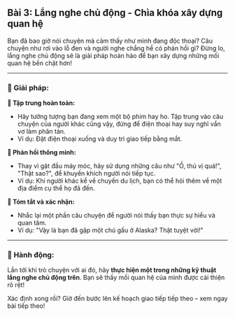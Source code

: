 ## Bài 3: Lắng nghe chủ động - Chìa khóa xây dựng quan hệ

Bạn đã bao giờ nói chuyện mà cảm thấy như mình đang độc thoại? Câu chuyện như rơi vào lỗ đen và người nghe chẳng hề có phản hồi gì? Đừng lo, lắng nghe chủ động sẽ là giải pháp hoàn hảo để bạn xây dựng những mối quan hệ bền chặt hơn!

---

### 📌 Giải pháp:

**🔹 Tập trung hoàn toàn:**
- Hãy tưởng tượng bạn đang xem một bộ phim hay ho. Tập trung vào câu chuyện của người khác cũng vậy, đừng để điện thoại hay suy nghĩ vẩn vơ làm phân tán.
- Ví dụ: Đặt điện thoại xuống và duy trì giao tiếp bằng mắt.

**🔹 Phản hồi thông minh:**
- Thay vì gật đầu máy móc, hãy sử dụng những câu như "Ồ, thú vị quá!", "Thật sao?", để khuyến khích người nói tiếp tục.
- Ví dụ: Khi người khác kể về chuyến du lịch, bạn có thể hỏi thêm về một địa điểm cụ thể họ đã đến.

**🔹 Tóm tắt và xác nhận:**
- Nhắc lại một phần câu chuyện để người nói thấy bạn thực sự hiểu và quan tâm.
- Ví dụ: "Vậy là bạn đã gặp một chú gấu ở Alaska? Thật tuyệt vời!"

---

### 🚀 Hành động:

Lần tới khi trò chuyện với ai đó, hãy **thực hiện một trong những kỹ thuật lắng nghe chủ động trên**. Bạn sẽ thấy mối quan hệ của mình được cải thiện rõ rệt!

Xác định xong rồi? Giờ đến bước lên kế hoạch giao tiếp tiếp theo – xem ngay bài tiếp theo!